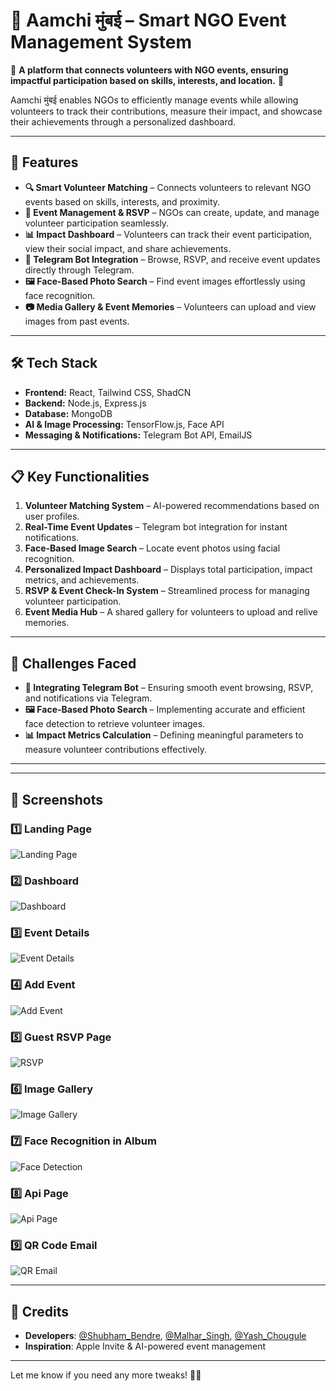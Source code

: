 # 🤝 **Aamchi मुंबई – Smart NGO Event Management System**  

🚀 **A platform that connects volunteers with NGO events, ensuring impactful participation based on skills, interests, and location.** 🚀  

Aamchi मुंबई enables NGOs to efficiently manage events while allowing volunteers to track their contributions, measure their impact, and showcase their achievements through a personalized dashboard.  

---  

## 🌟 **Features**  

- **🔍 Smart Volunteer Matching** – Connects volunteers to relevant NGO events based on skills, interests, and proximity.  
- **📅 Event Management & RSVP** – NGOs can create, update, and manage volunteer participation seamlessly.  
- **📊 Impact Dashboard** – Volunteers can track their event participation, view their social impact, and share achievements.  
- **🤖 Telegram Bot Integration** – Browse, RSVP, and receive event updates directly through Telegram.  
- **🖼️ Face-Based Photo Search** – Find event images effortlessly using face recognition.  
- **📷 Media Gallery & Event Memories** – Volunteers can upload and view images from past events.  

---  

## 🛠️ **Tech Stack**  

- **Frontend:** React, Tailwind CSS, ShadCN  
- **Backend:** Node.js, Express.js  
- **Database:** MongoDB  
- **AI & Image Processing:** TensorFlow.js, Face API  
- **Messaging & Notifications:** Telegram Bot API, EmailJS  

---  

## 📋 **Key Functionalities**  

1. **Volunteer Matching System** – AI-powered recommendations based on user profiles.  
2. **Real-Time Event Updates** – Telegram bot integration for instant notifications.  
3. **Face-Based Image Search** – Locate event photos using facial recognition.  
4. **Personalized Impact Dashboard** – Displays total participation, impact metrics, and achievements.  
5. **RSVP & Event Check-In System** – Streamlined process for managing volunteer participation.  
6. **Event Media Hub** – A shared gallery for volunteers to upload and relive memories.  

---  

## 🚧 **Challenges Faced**  

- **🔗 Integrating Telegram Bot** – Ensuring smooth event browsing, RSVP, and notifications via Telegram.  
- **🖼️ Face-Based Photo Search** – Implementing accurate and efficient face detection to retrieve volunteer images.  
- **📊 Impact Metrics Calculation** – Defining meaningful parameters to measure volunteer contributions effectively.  

---
---

## 📸 Screenshots  

### 1️⃣ Landing Page  
![Landing Page](./screenshots/HomePage.png)  

### 2️⃣ Dashboard 
![Dashboard](./screenshots/Dashboard.png)  

### 3️⃣ Event Details
![Event Details](./screenshots/EventDetails.png)  

### 4️⃣ Add Event  
![Add Event](./screenshots/AddEvent.png)  

### 5️⃣ Guest RSVP Page  
![RSVP](./screenshots/RSVPPage.png)  

### 6️⃣ Image Gallery
![Image Gallery](./screenshots/Gallery.png)  

### 7️⃣ Face Recognition in Album
![Face Detection](./screenshots/FaceSearch.png)  

### 8️⃣ Api Page
![Api Page](./screenshots/APIDcoumentation.png)  

### 9️⃣ QR Code Email  
![QR Email](./screenshots/email&Qr.jpg) 

---

## 📜 **Credits**  
- **Developers**: [@Shubham_Bendre](https://github.com/Shubham-Bendre), [@Malhar_Singh](https://github.com/Malhar2400), [@Yash_Chougule](https://github.com/YxASH)
- **Inspiration**: Apple Invite & AI-powered event management  

---
Let me know if you need any more tweaks! 🚀🔥
